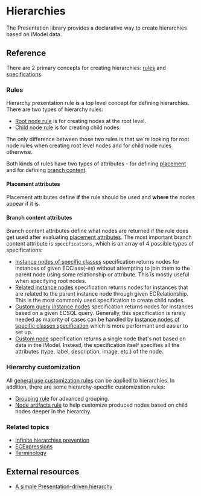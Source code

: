 # Hierarchies

The Presentation library provides a declarative way to create hierarchies based on iModel data.

## Reference

There are 2 primary concepts for creating hierarchies: [rules](#rules) and [specifications](#branch-content-attributes).

### Rules

Hierarchy presentation rule is a top level concept for defining hierarchies. There are two types of hierarchy rules:

- [Root node rule](./RootNodeRule.md) is for creating nodes at the root level.
- [Child node rule](./ChildNodeRule.md) is for creating child nodes.

The only difference between those two rules is that we're looking for root node rules when creating root level nodes and for child node rules otherwise.

Both kinds of rules have two types of attributes - for defining [placement](#placement-attributes) and for defining [branch content](#branch-content-attributes).

#### Placement attributes

Placement attributes define **if** the rule should be used and **where** the nodes appear if it is.

#### Branch content attributes

Branch content attributes define what nodes are returned if the rule does get used after evaluating [placement attributes](#placement-attributes). The most important branch content attribute is `specifications`, which is an array of 4 possible types of specifications:

- [Instance nodes of specific classes](./InstanceNodesOfSpecificClasses.md) specification returns nodes for instances of given ECClass(-es) without attempting to join them to the parent node using some relationship or attribute. This is mostly useful when specifying root nodes.
- [Related instance nodes](./RelatedInstanceNodes.md) specification returns nodes for instances that are related to the parent instance node through given ECRelationship. This is the most commonly used specification to create child nodes.
- [Custom query instance nodes](./CustomQueryInstanceNodes.md) specification returns nodes for instances based on a given ECSQL query. Generally, this specification is rarely needed as majority of cases can be handled by [Instance nodes of specific classes specification](./InstanceNodesOfSpecificClasses.md) which is more performant and easier to set up.
- [Custom node](./CustomNode.md) specification returns a single node that's not based on data in the iModel. Instead, the specification itself specifies all the attributes (type, label, description, image, etc.) of the node.

### Hierarchy customization

All [general use customization rules](../Customization/index.md#rules) can be applied to hierarchies. In addition, there are some hierarchy-specific customization rules:

- [Grouping rule](./GroupingRule.md) for advanced grouping.
- [Node artifacts rule](./NodeArtifactsRule.md) to help customize produced nodes based on child nodes deeper in the hierarchy.

### Related topics

- [Infinite hierarchies prevention](./InfiniteHierarchiesPrevention.md)
- [ECExpressions](./ECExpressions.md)
- [Terminology](./Terminology.md)

## External resources

- [A simple Presentation-driven hierarchy](https://www.itwinjs.org/sample-showcase/?group=UI+Trees&sample=presetation-tree-sample)

